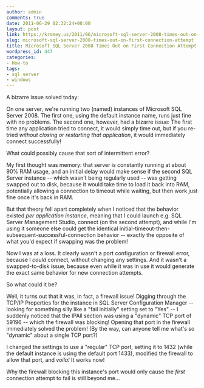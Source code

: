 ```yaml
---
author: admin
comments: true
date: 2011-06-29 02:32:24+00:00
layout: post
link: https://kromey.us/2011/06/microsoft-sql-server-2008-times-out-on-first-connection-attempt-447.html
slug: microsoft-sql-server-2008-times-out-on-first-connection-attempt
title: Microsoft SQL Server 2008 Times Out on First Connection Attempt?
wordpress_id: 447
categories:
- How-to
tags:
- sql server
- windows
---
```


A bizarre issue solved today:

On one server, we're running two (named) instances of Microsoft SQL Server 2008. The first one, using the default instance name, runs just fine with no problems. The second one, however, had a bizarre issue: The first time any application tried to connect, it would simply time out, but if you re-tried _without closing or restarting that application_, it would immediately connect successfully!

What could possibly cause that sort of intermittent error?

My first thought was memory: that server is constantly running at about 90% RAM usage, and an initial delay would make sense if the second SQL Server instance -- which wasn't being regularly used -- was getting swapped out to disk, because it would take time to load it back into RAM, potentially allowing a connection to timeout while waiting, but then work just fine once it's back in RAM.

But that theory fell apart completely when I noticed that the behavior existed _per application instance_, meaning that I could launch e.g. SQL Server Management Studio, connect (on the second attempt), and while I'm using it someone else could get the identical initial-timeout-then-subsequent-successful-connection behavior -- exactly the opposite of what you'd expect if swapping was the problem!

Now I was at a loss. It clearly wasn't a port configuration or firewall error, because I _could_ connect, without changing any settings. And it wasn't a swapped-to-disk issue, because even while it was in use it would generate the exact same behavior for new connection attempts.

So what could it be?

Well, it turns out that it was, in fact, a firewall issue! Digging through the TCP/IP Properties for the instance in SQL Server Configuration Manager -- looking for something silly like a "fail initially" setting set to "Yes" -- I suddenly noticed that the IPAll section was using a "dynamic" TCP port of 59196 -- which the firewall was blocking! Opening that port in the firewall immediately solved the problem! (By the way, can anyone tell me what's so "dynamic" about a single TCP port?)

I changed the settings to use a "regular" TCP port, setting it to 1432 (while the default instance is using the default port 1433), modified the firewall to allow that port, and _voila!_ It works now!

Why the firewall blocking this instance's port would only cause the _first_ connection attempt to fail is still beyond me...
